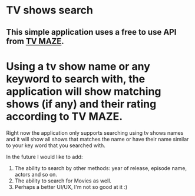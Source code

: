 # TV shows search

## This simple application uses a free to use API from [TV MAZE](https://www.tvmaze.com/api).

# Using a tv show name or any keyword to search with, the application will show matching shows (if any) and their rating according to TV MAZE.

Right now the application only supports searching using tv shows names and it will show all shows that matches the name or have their name similar to your key word that you searched with.

In the future I would like to add:
1. The ability to search by other methods: year of release, episode name, actors and so on.
1. The ability to search for Movies as well.
2. Perhaps a better UI/UX, I'm not so good at it :)

